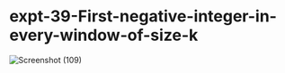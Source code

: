 # expt-39-First-negative-integer-in-every-window-of-size-k
![Screenshot (109)](https://github.com/DikshaMeena03/expt-39-First-negative-integer-in-every-window-of-size-k/assets/148327414/60077232-7a5d-4225-b51a-f3472ff0db5c)
